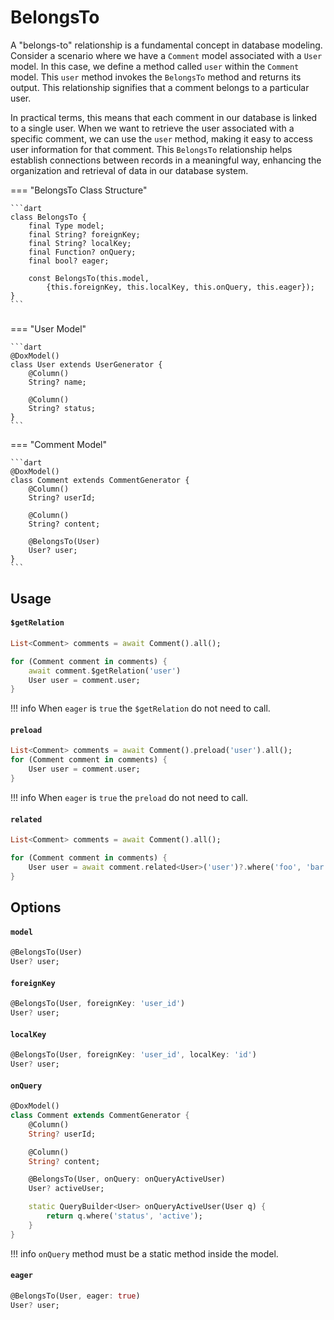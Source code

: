 # BelongsTo

A "belongs-to" relationship is a fundamental concept in database modeling. Consider a scenario where we have a `Comment` model associated with a `User` model. In this case, we define a method called `user` within the `Comment` model. This `user` method invokes the `BelongsTo` method and returns its output. This relationship signifies that a comment belongs to a particular user.

In practical terms, this means that each comment in our database is linked to a single user. When we want to retrieve the user associated with a specific comment, we can use the `user` method, making it easy to access user information for that comment. This `BelongsTo` relationship helps establish connections between records in a meaningful way, enhancing the organization and retrieval of data in our database system.

=== "BelongsTo Class Structure"

    ```dart
    class BelongsTo {
        final Type model;
        final String? foreignKey;
        final String? localKey;
        final Function? onQuery;
        final bool? eager;

        const BelongsTo(this.model,
            {this.foreignKey, this.localKey, this.onQuery, this.eager});
    }
    ```


#####
=== "User Model"

    ```dart
    @DoxModel()
    class User extends UserGenerator {
        @Column()
        String? name;

        @Column()
        String? status;
    }
    ```

=== "Comment Model"

    ```dart
    @DoxModel()
    class Comment extends CommentGenerator {
        @Column()
        String? userId;

        @Column()
        String? content;

        @BelongsTo(User)
        User? user;
    }
    ```

## Usage

#### `$getRelation`

```dart
List<Comment> comments = await Comment().all();

for (Comment comment in comments) {
    await comment.$getRelation('user')
    User user = comment.user;
}
```
!!! info
    When `eager` is `true` the `$getRelation` do not need to call.

#### `preload`

```dart
List<Comment> comments = await Comment().preload('user').all();
for (Comment comment in comments) {
    User user = comment.user;
}
```
!!! info
    When `eager` is `true` the `preload` do not need to call.

#### `related`

```dart
List<Comment> comments = await Comment().all();

for (Comment comment in comments) {
    User user = await comment.related<User>('user')?.where('foo', 'bar').getFirst();
}
```

## Options

#### `model`

```dart
@BelongsTo(User)
User? user;
```
#### `foreignKey`

```dart
@BelongsTo(User, foreignKey: 'user_id')
User? user;
```

#### `localKey`

```dart
@BelongsTo(User, foreignKey: 'user_id', localKey: 'id')
User? user;
```

#### `onQuery`

```dart
@DoxModel()
class Comment extends CommentGenerator {
    @Column()
    String? userId;

    @Column()
    String? content;

    @BelongsTo(User, onQuery: onQueryActiveUser)
    User? activeUser;

    static QueryBuilder<User> onQueryActiveUser(User q) {
        return q.where('status', 'active');
    }
}
```

!!! info
    `onQuery` method must be a static method inside the model.

#### `eager`

```dart
@BelongsTo(User, eager: true)
User? user;
```

